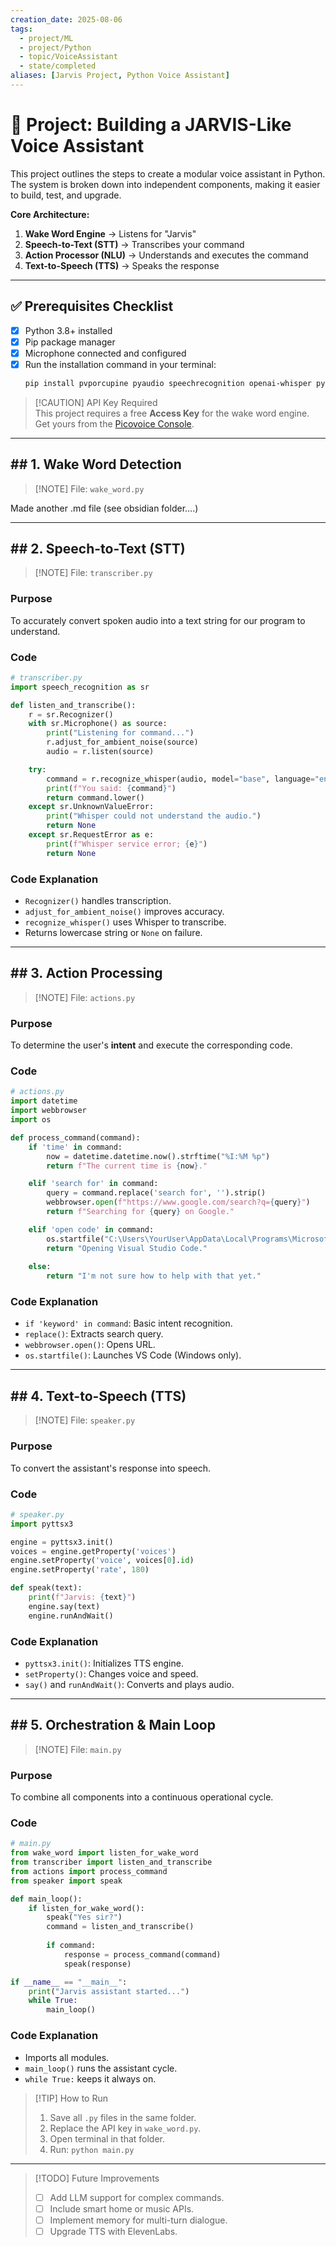 ```yaml
---
creation_date: 2025-08-06
tags:
  - project/ML
  - project/Python
  - topic/VoiceAssistant
  - state/completed
aliases: [Jarvis Project, Python Voice Assistant]
---
```


# 🤖 Project: Building a JARVIS-Like Voice Assistant

This project outlines the steps to create a modular voice assistant in Python. The system is broken down into independent components, making it easier to build, test, and upgrade.

**Core Architecture:**
1.  **Wake Word Engine** → Listens for "Jarvis"
2.  **Speech-to-Text (STT)** → Transcribes your command
3.  **Action Processor (NLU)** → Understands and executes the command
4.  **Text-to-Speech (TTS)** → Speaks the response

---

## ✅ Prerequisites Checklist

- [x] Python 3.8+ installed
- [x] Pip package manager
- [x] Microphone connected and configured
- [x] Run the installation command in your terminal:
  ```bash
  pip install pvporcupine pyaudio speechrecognition openai-whisper pyttsx3
  ```

> [!CAUTION] API Key Required  
> This project requires a free **Access Key** for the wake word engine.  
> Get yours from the [Picovoice Console](https://console.picovoice.ai/).

---

## ## 1. Wake Word Detection

> [!NOTE] File: `wake_word.py`

Made another .md file (see obsidian folder....)

---

## ## 2. Speech-to-Text (STT)

> [!NOTE] File: `transcriber.py`

### Purpose

To accurately convert spoken audio into a text string for our program to understand.

### Code

```python
# transcriber.py
import speech_recognition as sr

def listen_and_transcribe():
    r = sr.Recognizer()
    with sr.Microphone() as source:
        print("Listening for command...")
        r.adjust_for_ambient_noise(source)
        audio = r.listen(source)

    try:
        command = r.recognize_whisper(audio, model="base", language="english")
        print(f"You said: {command}")
        return command.lower()
    except sr.UnknownValueError:
        print("Whisper could not understand the audio.")
        return None
    except sr.RequestError as e:
        print(f"Whisper service error; {e}")
        return None
```

### Code Explanation

- `Recognizer()` handles transcription.
- `adjust_for_ambient_noise()` improves accuracy.
- `recognize_whisper()` uses Whisper to transcribe.
- Returns lowercase string or `None` on failure.

---

## ## 3. Action Processing

> [!NOTE] File: `actions.py`

### Purpose

To determine the user's **intent** and execute the corresponding code.

### Code

```python
# actions.py
import datetime
import webbrowser
import os

def process_command(command):
    if 'time' in command:
        now = datetime.datetime.now().strftime("%I:%M %p")
        return f"The current time is {now}."

    elif 'search for' in command:
        query = command.replace('search for', '').strip()
        webbrowser.open(f"https://www.google.com/search?q={query}")
        return f"Searching for {query} on Google."

    elif 'open code' in command:
        os.startfile("C:\Users\YourUser\AppData\Local\Programs\Microsoft VS Code\Code.exe")
        return "Opening Visual Studio Code."
    
    else:
        return "I'm not sure how to help with that yet."
```

### Code Explanation

- `if 'keyword' in command`: Basic intent recognition.
- `replace()`: Extracts search query.
- `webbrowser.open()`: Opens URL.
- `os.startfile()`: Launches VS Code (Windows only).

---

## ## 4. Text-to-Speech (TTS)

> [!NOTE] File: `speaker.py`

### Purpose

To convert the assistant's response into speech.

### Code

```python
# speaker.py
import pyttsx3

engine = pyttsx3.init()
voices = engine.getProperty('voices')
engine.setProperty('voice', voices[0].id)
engine.setProperty('rate', 180)

def speak(text):
    print(f"Jarvis: {text}")
    engine.say(text)
    engine.runAndWait()
```

### Code Explanation

- `pyttsx3.init()`: Initializes TTS engine.
- `setProperty()`: Changes voice and speed.
- `say()` and `runAndWait()`: Converts and plays audio.

---

## ## 5. Orchestration & Main Loop

> [!NOTE] File: `main.py`

### Purpose

To combine all components into a continuous operational cycle.

### Code

```python
# main.py
from wake_word import listen_for_wake_word
from transcriber import listen_and_transcribe
from actions import process_command
from speaker import speak

def main_loop():
    if listen_for_wake_word():
        speak("Yes sir?")
        command = listen_and_transcribe()
        
        if command:
            response = process_command(command)
            speak(response)

if __name__ == "__main__":
    print("Jarvis assistant started...")
    while True:
        main_loop()
```

### Code Explanation

- Imports all modules.
- `main_loop()` runs the assistant cycle.
- `while True:` keeps it always on.

> [!TIP] How to Run
>
> 1. Save all `.py` files in the same folder.
> 2. Replace the API key in `wake_word.py`.
> 3. Open terminal in that folder.
> 4. Run: `python main.py`

---

> [!TODO] Future Improvements
>
> - [ ] Add LLM support for complex commands.
> - [ ] Include smart home or music APIs.
> - [ ] Implement memory for multi-turn dialogue.
> - [ ] Upgrade TTS with ElevenLabs.